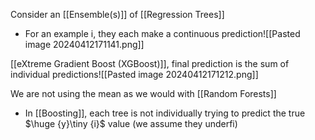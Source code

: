 Consider an [[Ensemble(s)]] of [[Regression Trees]]
- For an example i, they each make a continuous prediction![[Pasted image 20240412171141.png]]

[[eXtreme Gradient Boost (XGBoost)]], final prediction is the sum of individual predictions![[Pasted image 20240412171212.png]]

We are not using the mean as we would with [[Random Forests]]
- In [[Boosting]], each tree is not individually trying to predict the true $\huge {y}\tiny {i}$ value (we assume they underfi)
